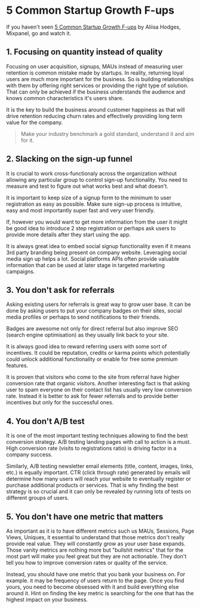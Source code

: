 # 5 Common Startup Growth F-ups

If you haven't seen [5 Common Startup Growth F-ups](https://www.youtube.com/watch?v=aNw1JkmT3gM) by Aliisa Hodges, Mixpanel, go and watch it.

## 1. Focusing on quantity instead of quality

Focusing on user acquisition, signups, MAUs instead of measuring user retention is common mistake made by startups. In reality, returning loyal users are much more important for the business. So is building relationships with them by offering right services or providing the right type of solution. That can only be achieved if the business understands the audience and knows common characteristics it's users share.

It is the key to build the business around customer happiness as that will drive retention reducing churn rates and effectively providing long term value for the company.

> Make your industry benchmark a gold standard, understand it and aim for it.

## 2. Slacking on the sign-up funnel

It is crucial to work cross-functionaly across the organization without allowing any particular group to control sign-up functionality. You need to measure and test to figure out what works best and what doesn't.

It is important to keep size of a signup form to the minimum to user registration as easy as possible.
Make sure sign-up process is intuitive, easy and most importantly super fast and very user friendly.

If, however you would want to get more information from the user it might be good idea to introduce 2 step registration or perhaps ask users to provide more details after they start using the app.

It is always great idea to embed social signup functionality even if it means 3rd party branding being present on company website. Leveraging social media sign up helps a lot. Social platforms APIs often provide valuable information that can be used at later stage in targeted marketing campaigns.

## 3. You don't ask for referrals

Asking existing users for referrals is great way to grow user base. It can be done by asking users to put your company badges on their sites, social media profiles or perhaps to send notifications to their friends.

Badges are awesome not only for direct referral but also improve SEO (search engine optimisation) as they usually link back to your site.

It is always good idea to reward referring users with some sort of incentives. It could be reputation, credits or karma points which potentially could unlock additional functionality or enable for free some premium features.

It is proven that visitors who come to the site from referral have higher conversion rate that organic visitors. Another interesting fact is that asking user to spam everyone on their contact list has usually very low conversion rate. Instead it is better to ask for fewer referrals and to provide better incentives but only for the successful ones.

## 4. You don't A/B test

It is one of the most important testing techniques allowing to find the best conversion strategy. A/B testing landing pages with call to action is a must. High conversion rate (visits to registrations ratio) is driving factor in a company success.

Similarly, A/B testing newsletter email elements (title, content, images, links, etc.) is equally important. CTR (click through rate) generated by emails will determine how many users will reach your website to eventually register or purchase additional products or services. That is why finding the best strategy is so crucial and it can only be revealed by running lots of tests on different groups of users.


## 5. You don't have one metric that matters

As important as it is to have different metrics such us MAUs, Sessions, Page Views, Uniques, it essential to understand that those metrics don't really provide real value. They will constantly grow as your user base expands. Those vanity metrics are nothing more but  "bullshit metrics" that for the most part will make you feel great but they are not actionable. They don't tell you how to improve conversion rates or quality of the service.

Instead, you should have one metric that you bank your business on. For example. it may be frequency of users return to the page. Once you find yours, you need to become obsessed with it and build everything else around it. Hint on finding the key metric is searching for the one that has the highest impact on your business.
